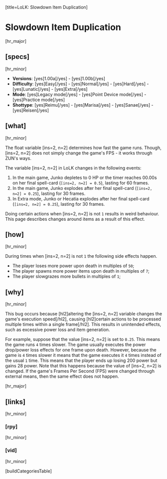 [title=LoLK: Slowdown Item Duplication]
# Slowdown Item Duplication
[hr_major]

## [specs]  
[hr_minor]

* **Versions**: [yes]1.00a[/yes] - [yes]1.00b[/yes]
* **Difficulty**: [yes]Easy[/yes] - [yes]Normal[/yes] - [yes]Hard[/yes] - [yes]Lunatic[/yes] - [yes]Extra[/yes]
* **Mode**: [yes]Legacy mode[/yes] - [yes]Point Device mode[/yes] - [yes]Practice mode[/yes]
* **Shottype**: [yes]Reimu[/yes] - [yes]Marisa[/yes] - [yes]Sanae[/yes] - [yes]Reisen[/yes]


## [what]
[hr_minor]

The float variable [ins=2, n=2] determines how fast the game runs. Though, [ins=2, n=2] does not simply change the game's FPS - it works through ZUN's ways.

The variable [ins=2, n=2] in LoLK changes in the following events:
1. In the main game, Junko depletes to 0 HP or the timer reaches 00.00s on her final spell-card (``[ins=2, n=2] = 0.5``), lasting for 60 frames.
2. In the main game, Junko explodes after her final spell-card (``[ins=2, n=2] = 0.25``), lasting for 30 frames.
3. In Extra mode, Junko or Hecatia explodes after her final spell-card (``[ins=2, n=2] = 0.25``), lasting for 30 frames.

Doing certain actions when [ins=2, n=2] is not ``1`` results in weird behaviour. This page describes changes around items as a result of this effect.

## [how]
[hr_minor]

During times when [ins=2, n=2] is not ``1`` the following side effects happen.

+ The player loses more power upon death in multiples of ``50``;
+ The player spawns more power items upon death in multiples of ``7``;
+ The player slowgrazes more bullets in multiples of ``1``;

## [why]
[hr_minor]

This bug occurs because [hl2]altering the [ins=2, n=2] variable changes the game's execution speed[/hl2], causing [hl2]certain actions to be processed multiple times within a single frame[/hl2]. This results in unintended effects, such as excessive power loss and item generation.

For example, suppose that the value [ins=2, n=2] is set to ``0.25``. This means the game runs ``4`` times slower. The game usually executes the power drop/power loss effects for one frame upon death. However, because the game is ``4`` times slower it means that the game executes it ``4`` times instead of the usual ``1`` time. This means that the player ends up losing 200 power but gains 28 power. Note that this happens because the value of [ins=2, n=2] is changed. If the game's Frames Per Second (FPS) were changed through external means, then the same effect does not happen.

[hr_major]
## [links]
[hr_minor]
### [rpy]
[hr_minor]
### [vid]
[hr_minor]

[buildCategoriesTable]